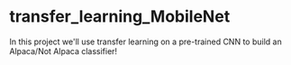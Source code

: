 # transfer_learning_MobileNet
In this project we'll use transfer learning on a pre-trained CNN to build an Alpaca/Not Alpaca classifier!
